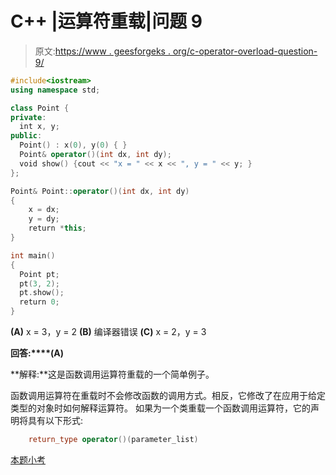 # C++ |运算符重载|问题 9

> 原文:[https://www . geesforgeks . org/c-operator-overload-question-9/](https://www.geeksforgeeks.org/c-operator-overloading-question-9/)

```cpp
#include<iostream>
using namespace std;

class Point {
private:
  int x, y;
public:
  Point() : x(0), y(0) { }
  Point& operator()(int dx, int dy);
  void show() {cout << "x = " << x << ", y = " << y; }
};

Point& Point::operator()(int dx, int dy)
{
    x = dx;
    y = dy;
    return *this;
}

int main()
{
  Point pt;
  pt(3, 2);
  pt.show();
  return 0;
}
```

**(A)** x = 3，y = 2
**(B)** 编译器错误
**(C)** x = 2，y = 3

**回答:****(A)**

**解释:**这是函数调用运算符重载的一个简单例子。

函数调用运算符在重载时不会修改函数的调用方式。相反，它修改了在应用于给定类型的对象时如何解释运算符。
如果为一个类重载一个函数调用运算符，它的声明将具有以下形式:

```cpp
    return_type operator()(parameter_list) 
```

[本题小考](https://www.geeksforgeeks.org/quiz-corner-gq/)